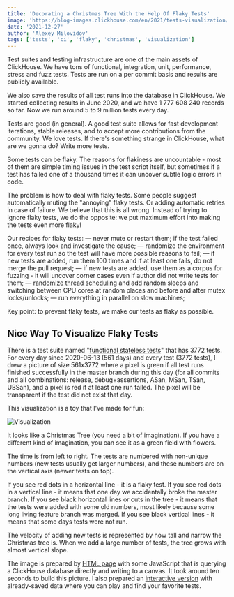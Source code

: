 ```yaml
---
title: 'Decorating a Christmas Tree With the Help Of Flaky Tests'
image: 'https://blog-images.clickhouse.com/en/2021/tests-visualization/tests.png'
date: '2021-12-27'
author: 'Alexey Milovidov'
tags: ['tests', 'ci', 'flaky', 'christmas', 'visualization']
---
```


Test suites and testing infrastructure are one of the main assets of ClickHouse. We have tons of functional, integration, unit, performance, stress and fuzz tests. Tests are run on a per commit basis and results are publicly available.

We also save the results of all test runs into the database in ClickHouse. We started collecting results in June 2020, and we have 1 777 608 240 records so far. Now we run around 5 to 9 million tests every day.

Tests are good (in general). A good test suite allows for fast development iterations, stable releases, and to accept more contributions from the community. We love tests. If there's something strange in ClickHouse, what are we gonna do? Write more tests.

Some tests can be flaky. The reasons for flakiness are uncountable - most of them are simple timing issues in the test script itself, but sometimes if a test has failed one of a thousand times it can uncover subtle logic errors in code.

The problem is how to deal with flaky tests. Some people suggest automatically muting the "annoying" flaky tests. Or adding automatic retries in case of failure. We believe that this is all wrong. Instead of trying to ignore flaky tests, we do the opposite: we put maximum effort into making the tests even more flaky!

Our recipes for flaky tests:
— never mute or restart them; if the test failed once, always look and investigate the cause;
— randomize the environment for every test run so the test will have more possible reasons to fail;
— if new tests are added, run them 100 times and if at least one fails, do not merge the pull request;
— if new tests are added, use them as a corpus for fuzzing - it will uncover corner cases even if author did not write tests for them;
— [randomize thread scheduling](https://github.com/ClickHouse/ClickHouse/blob/master/src/Common/ThreadFuzzer.h) and add random sleeps and switching between CPU cores at random places and before and after mutex locks/unlocks;
— run everything in parallel on slow machines;

Key point: to prevent flaky tests, we make our tests as flaky as possible.

## Nice Way To Visualize Flaky Tests

There is a test suite named "[functional stateless tests](https://github.com/ClickHouse/ClickHouse/tree/master/tests/queries/0_stateless)" that has 3772 tests. For every day since 2020-06-13 (561 days) and every test (3772 tests), I drew a picture of size 561x3772 where a pixel is green if all test runs finished successfully in the master branch during this day (for all commits and all combinations: release, debug+assertions, ASan, MSan, TSan, UBSan), and a pixel is red if at least one run failed. The pixel will be transparent if the test did not exist that day.

This visualization is a toy that I've made for fun:

![Visualization](https://blog-images.clickhouse.com/en/2021/tests-visualization/tree_half.png)

It looks like a Christmas Tree (you need a bit of imagination). If you have a different kind of imagination, you can see it as a green field with flowers.

The time is from left to right. The tests are numbered with non-unique numbers (new tests usually get larger numbers), and these numbers are on the vertical axis (newer tests on top).

If you see red dots in a horizontal line - it is a flaky test. If you see red dots in a vertical line - it means that one day we accidentally broke the master branch. If you see black horizontal lines or cuts in the tree - it means that the tests were added with some old numbers, most likely because some long living feature branch was merged. If you see black vertical lines - it means that some days tests were not run.

The velocity of adding new tests is represented by how tall and narrow the Christmas tree is. When we add a large number of tests, the tree grows with almost vertical slope.

The image is prepared by [HTML page](https://github.com/ClickHouse/ClickHouse/pull/33185) with some JavaScript that is querying a ClickHouse database directly and writing to a canvas. It took around ten seconds to build this picture. I also prepared an [interactive version](https://blog-images.clickhouse.com/en/2021/tests-visualization/demo.html) with already-saved data where you can play and find your favorite tests.
